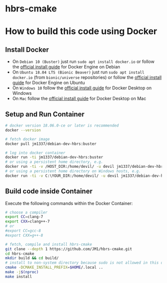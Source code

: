 # hbrs-cmake

# How to build this code using Docker

## Install Docker

* On `Debian 10 (Buster)` just run `sudo apt install docker.io`
  or follow the [official install guide](https://docs.docker.com/engine/install/debian/) for Docker Engine on Debian
* On `Ubuntu 18.04 LTS (Bionic Beaver)` just run `sudo apt install docker.io` (from `bionic/universe` repositories)
  or follow the [official install guide](https://docs.docker.com/engine/install/ubuntu/) for Docker Engine on Ubuntu
* On `Windows 10` follow the [official install guide](https://docs.docker.com/docker-for-windows/install/)
  for Docker Desktop on Windows
* On `Mac` follow the [official install guide](https://docs.docker.com/docker-for-mac/install/) 
  for Docker Desktop on Mac

## Setup and Run Container

```sh
# docker version 18.06.0-ce or later is recommended
docker --version

# fetch docker image
docker pull jm1337/debian-dev-hbrs:buster

# log into docker container
docker run -ti jm1337/debian-dev-hbrs:buster
# or using a persistent home directory, e.g.
docker run -ti -v /HOST_DIR:/home/devil/ -u devil jm1337/debian-dev-hbrs:buster
# or using a persistent home directory on Windows hosts, e.g.
docker run -ti -v C:\YOUR_DIR:/home/devil/ -u devil jm1337/debian-dev-hbrs:buster
```

## Build code inside Container

Execute the following commands within the Docker Container:
```sh
# choose a compiler
export CC=clang-7
export CXX=clang++-7
# or
#export CC=gcc-8
#export CXX=g++-8

# fetch, compile and install hbrs-cmake
git clone --depth 1 https://github.com/JM1/hbrs-cmake.git
cd hbrs-cmake
mkdir build && cd build/
# install to non-system directory because sudo is not allowed in this docker container
cmake -DCMAKE_INSTALL_PREFIX=$HOME/.local ..
make -j$(nproc)
make install
```
